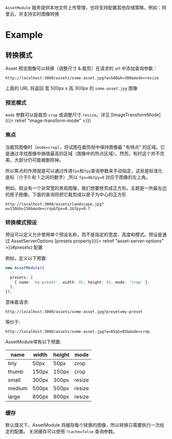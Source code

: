 
`AssetModule` 服务提供本地文件上传管理，也将支持配置其他存储策略，例如：阿里云，并支持实时图像转换

# Example
## 转换模式

Asset 预览图像可以转换（调整尺寸 & 裁剪）在请求的 url 中添加查询参数：

`http://localhost:3000/assets/some-asset.jpg?w=500&h=300&mode=resize`

上面的 URL 将返回 宽 500px x 高 300px 的 `some-asset.jpg` 图像

### 预览模式

`mode` 参数可以是裁剪 `crop` 或调整尺寸 `resize`。详见  [ImageTransformMode]({{< relref "image-transform-mode" >}})

### 焦点

当裁剪图像时（`mode=crop`），将试图在裁剪帧中保持图像最 "有特点" 的区域。它是通过寻找图像中熵值最高的区域（图像中的热点区域）。然而，有时这个并不完美，大部分仍可能被删除掉。

所以焦点的作用就是可以通过传递`fpx`和`fpy`查询参数来手动指定，这些是标准化座标（介于0 和 1 之间的数字）,所以 `fpx=0&fpy=0` 对应于图像的左上角。

例如，假设有一个非常宽的景观图像，我们想要修剪成正方形。主题是一所最左边的房子图像。下面的查询将把它裁剪成以房子为中心的正方形

`http://localhost:3000/assets/landscape.jpg?w=150&h=150&mode=crop&fpx=0.2&fpy=0.7`

### 转换模式预设

预设可以定义允许使用单个预设名称，而不是指定的宽度、高度和模式。预设是通过 AssetServerOptions [presets property]({{< relref "asset-server-options" >}}#presets) 配置

例如，定义以下预置:

```ts
new AssetModule({
  // ...
  presets: [
    { name: 'my-preset', width: 85, height: 85, mode: 'crop' },
  ],
}),
```

意味着请求:

`http://localhost:3000/assets/some-asset.jpg?preset=my-preset`

等价于:

`http://localhost:3000/assets/some-asset.jpg?w=85&h=85&mode=crop`

AssetModule带有以下预置:

name | width | height | mode
-----|-------|--------|-----
tiny | 50px | 50px | crop
thumb | 150px | 150px | crop
small | 300px | 300px | resize
medium | 500px | 500px | resize
large | 800px | 800px | resize

### 缓存
默认情况下，AssetModule 将缓存每个转换的图像，所以转换只需要执行一次给定的配置。
关闭缓存可以使用 `?cache=false` 查询参数。
